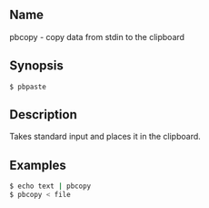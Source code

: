 ## Name

pbcopy - copy data from stdin to the clipboard

## Synopsis

```**sh
$ pbpaste
```

## Description

Takes standard input and places it in the clipboard.

## Examples

```sh
$ echo text | pbcopy
$ pbcopy < file
```
